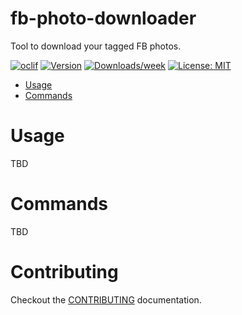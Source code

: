 fb-photo-downloader
===================

Tool to download your tagged FB photos.

[![oclif](https://img.shields.io/badge/cli-oclif-brightgreen.svg)](https://oclif.io)
[![Version](https://img.shields.io/npm/v/fb-photo-downloader.svg)](https://npmjs.org/package/fb-photo-downloader)
[![Downloads/week](https://img.shields.io/npm/dw/fb-photo-downloader.svg)](https://npmjs.org/package/fb-photo-downloader)
[![License: MIT](https://img.shields.io/badge/License-MIT-yellow.svg)](https://opensource.org/licenses/MIT)

<!-- toc -->
* [Usage](#usage)
* [Commands](#commands)
<!-- tocstop -->
# Usage
<!-- usage -->
TBD
<!-- usagestop -->
# Commands
<!-- commands -->
TBD
<!-- commandsstop -->
# Contributing

Checkout the [CONTRIBUTING](./CONTRIBUTING.md) documentation.
